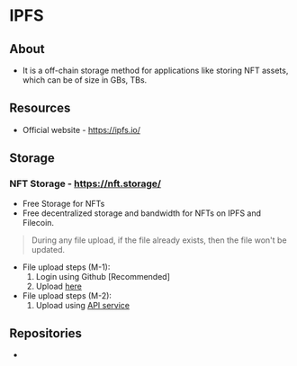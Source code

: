 # IPFS

## About
* It is a off-chain storage method for applications like storing NFT assets, which can be of size in GBs, TBs.

## Resources
* Official website - https://ipfs.io/

## Storage
### NFT Storage - https://nft.storage/
* Free Storage for NFTs
* Free decentralized storage and bandwidth for NFTs on IPFS and Filecoin.

> During any file upload, if the file already exists, then the file won't be updated.

* File upload steps (M-1):
	1. Login using Github [Recommended]
	1. Upload [here](https://nft.storage/new-file/)
* File upload steps (M-2):
	1. Upload using [API service](https://nft.storage/#configure-as-a-remote-pinning-service)

## Repositories
* 